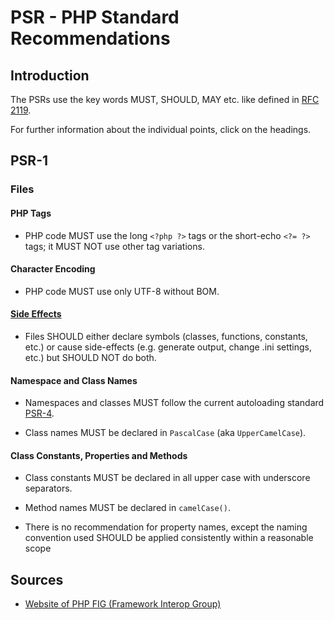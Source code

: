 # PSR - PHP Standard Recommendations

## Introduction

The PSRs use the key words MUST, SHOULD, MAY etc. like defined in [RFC 2119](https://www.ietf.org/rfc/rfc2119.txt).

For further information about the individual points, click on the headings.

## PSR-1
### Files
#### PHP Tags
- PHP code MUST use the long `<?php ?>` tags or the short-echo `<?= ?>` tags; it MUST NOT use other tag variations.

#### Character Encoding
- PHP code MUST use only UTF-8 without BOM.

#### [Side Effects](https://www.php-fig.org/psr/psr-1/#23-side-effects)
- Files SHOULD either declare symbols (classes, functions, constants, etc.) or cause side-effects (e.g. generate output, change .ini settings, etc.) but SHOULD NOT do both.

#### Namespace and Class Names
- Namespaces and classes MUST follow the current autoloading standard [PSR-4](#psr-4).

- Class names MUST be declared in `PascalCase` (aka `UpperCamelCase`).

#### Class Constants, Properties and Methods
- Class constants MUST be declared in all upper case with underscore separators.

- Method names MUST be declared in `camelCase()`.

- There is no recommendation for property names, except the naming convention used SHOULD be applied consistently within a reasonable scope



## Sources
- [Website of PHP FIG (Framework Interop Group)](https://www.php-fig.org/)
